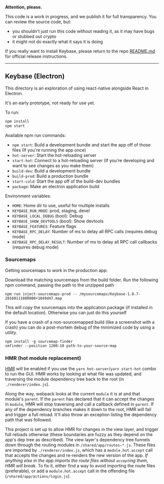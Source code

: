 
**Attention, please.**

This code is a work in progress, and we publish it for full transparency. You can review the source code, but:

 - you shouldn't just run this code without reading it, as it may have bugs or stubbed out crypto
 - it might not do exactly what it says it is doing

If you really want to install Keybase, please return to the repo [README.md](https://github.com/keybase/client/blob/master/README.md) for official release instructions.

----------

## Keybase (Electron)

This directory is an exploration of using react-native alongside React in Electron.

It's an early prototype, not ready for use yet.

To run:

```sh
npm install
npm start
```

Available npm run commands:

 - `npm start`: Build a development bundle and start the app off of those files (If you're running the app once)
 - `hot-server`: Start the hot-reloading server
 - `start-hot`: Connect to a hot-reloading server (If you're developing and want to see changes as you make them)
 - `build-dev`: Build a development bundle
 - `build-prod`: Build a production bundle
 - `start-cold`: Start the app off of the build-dev bundles
 - `package`: Make an electron application build

Environment variables:

 - `HOME`: Home dir to use, useful for multiple installs
 - `KEYBASE_RUN_MODE`: prod, staging, devel
 - `KEYBASE_LOCAL_DEBUG` (bool): Debug
 - `KEYBASE_SHOW_DEVTOOLS` (bool): Show devtools
 - `KEYBASE_FEATURES`: Feature flags
 - `KEYBASE_RPC_DELAY`: Number of ms to delay all RPC calls (requires debug mode)
 - `KEYBASE_RPC_DELAY_RESULT`: Number of ms to delay all RPC call callbacks (requires debug mode)


### Sourcemaps

Getting sourcemaps to work in the production app:

Download the matching sourcemaps from the build folder. Run the following npm command, passing the path to the unzipped path

```
npm run inject-sourcemaps-prod -- /mysourcemaps/Keybase-1.0.7-20160111080008+1049d47.map
```

This will copy the sourcemaps into the application package (if installed in the default location). Otherwise you can just do this yourself

If you have a crash of a non-sourcemapped build (like a screenshot with a crash) you can do a post-mortem debug of the minimized code by using a utility.

```
npm install -g sourcemap-finder
smfinder --position 1200:10 path-to-your-source-map
```
### HMR (hot module replacement)

[HMR](https://webpack.js.org/concepts/hot-module-replacement/) will be enabled if you use the `yarn hot-server`/`yarn start-hot` combo to run the GUI. HMR works by looking at what file was updated, and traversing the module dependency tree back to the root (in `./renderer/index.js`). 

Along the way, webpack looks at the current `module` it is at and that module's `parent`. If the `parent` has declared that it can accept the changes in `module`, HMR will stop traversing and call a callback defined in `parent`. If any of the dependency branches makes it down to the root, HMR will fail and trigger a full reload. It'll also throw an exception listing the dependency path that was followed.

This project is set up to allow HMR for changes in the view layer, and trigger full reloads otherwise (these boundaries are fuzzy as they depend on the app's dep tree as described). The view layer's dependency tree funnels down through the routing modules in `/shared/app/routes-*.js`. These files are imported by `./renderer/index.js`, which has a `module.hot.accept` call that accepts the changes and re-renders the new version of the app. *If anything else in the app imports the route files without `accept`ing them, HMR will break.* To fix it, either find a way to avoid importing the route files (preferable), or add a `module.hot.accept` call in the offending file (`/shared/app/actions/login.js`). 
